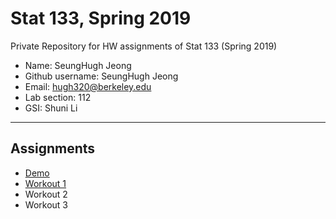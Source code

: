 # Stat 133, Spring 2019

Private Repository for HW assignments of Stat 133 (Spring 2019)

- Name: SeungHugh Jeong
- Github username: SeungHugh Jeong
- Email: hugh320@berkeley.edu
- Lab section: 112
- GSI: Shuni Li

-----

## Assignments

- [Demo](demo)
- [Workout 1](workout1)
- Workout 2
- Workout 3


